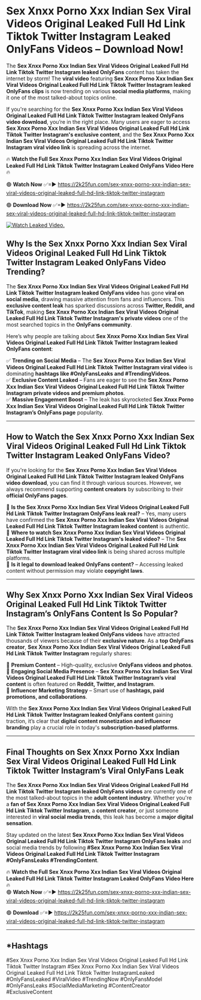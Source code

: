 # Sex ️Xnxx ️Porno Xxx Indian Sex Viral Videos Original Leaked Full Hd Link Tiktok Twitter Instagram Leaked OnlyFans Videos – Download Now!

The **Sex ️Xnxx ️Porno Xxx Indian Sex Viral Videos Original Leaked Full Hd Link Tiktok Twitter Instagram leaked OnlyFans** content has taken the internet by storm! The **viral video** featuring **Sex ️Xnxx ️Porno Xxx Indian Sex Viral Videos Original Leaked Full Hd Link Tiktok Twitter Instagram leaked OnlyFans clips** is now trending on various **social media platforms**, making it one of the most talked-about topics online.  

If you're searching for the **Sex ️Xnxx ️Porno Xxx Indian Sex Viral Videos Original Leaked Full Hd Link Tiktok Twitter Instagram leaked OnlyFans video download**, you’re in the right place. Many users are eager to access **Sex ️Xnxx ️Porno Xxx Indian Sex Viral Videos Original Leaked Full Hd Link Tiktok Twitter Instagram's exclusive content**, and the **Sex ️Xnxx ️Porno Xxx Indian Sex Viral Videos Original Leaked Full Hd Link Tiktok Twitter Instagram viral video link** is spreading across the internet.  

🔥 **Watch the Full Sex ️Xnxx ️Porno Xxx Indian Sex Viral Videos Original Leaked Full Hd Link Tiktok Twitter Instagram Leaked OnlyFans Video Here** 🔥  

🟢 **Watch Now** ✅=► https://2k25fun.com/sex-️xnxx-️porno-xxx-indian-sex-viral-videos-original-leaked-full-hd-link-tiktok-twitter-instagram

🟢 **Download Now** ✅=► https://2k25fun.com/sex-️xnxx-️porno-xxx-indian-sex-viral-videos-original-leaked-full-hd-link-tiktok-twitter-instagram

[![Watch Leaked Video.](https://miro.medium.com/v2/resize:fit:828/format:webp/1*cilzJN44JGOrTw9NJCrNHA.gif "Watch Leaked Video")](https://2k25fun.com/sex-️xnxx-️porno-xxx-indian-sex-viral-videos-original-leaked-full-hd-link-tiktok-twitter-instagram)

## **Why Is the Sex ️Xnxx ️Porno Xxx Indian Sex Viral Videos Original Leaked Full Hd Link Tiktok Twitter Instagram Leaked OnlyFans Video Trending?**  

The **Sex ️Xnxx ️Porno Xxx Indian Sex Viral Videos Original Leaked Full Hd Link Tiktok Twitter Instagram leaked OnlyFans video** has gone **viral on social media**, drawing massive attention from fans and influencers. This **exclusive content leak** has sparked discussions across **Twitter, Reddit, and TikTok**, making **Sex ️Xnxx ️Porno Xxx Indian Sex Viral Videos Original Leaked Full Hd Link Tiktok Twitter Instagram's private videos** one of the most searched topics in the **OnlyFans community**.  

Here’s why people are talking about **Sex ️Xnxx ️Porno Xxx Indian Sex Viral Videos Original Leaked Full Hd Link Tiktok Twitter Instagram leaked OnlyFans content**:  

✅ **Trending on Social Media** – The **Sex ️Xnxx ️Porno Xxx Indian Sex Viral Videos Original Leaked Full Hd Link Tiktok Twitter Instagram viral video** is dominating **hashtags like #OnlyFansLeaks and #TrendingVideos**.  
✅ **Exclusive Content Leaked** – Fans are eager to see the **Sex ️Xnxx ️Porno Xxx Indian Sex Viral Videos Original Leaked Full Hd Link Tiktok Twitter Instagram private videos and premium photos**.  
✅ **Massive Engagement Boost** – The leak has skyrocketed **Sex ️Xnxx ️Porno Xxx Indian Sex Viral Videos Original Leaked Full Hd Link Tiktok Twitter Instagram’s OnlyFans page** popularity.  

---

## **How to Watch the Sex ️Xnxx ️Porno Xxx Indian Sex Viral Videos Original Leaked Full Hd Link Tiktok Twitter Instagram Leaked OnlyFans Video?**  

If you're looking for the **Sex ️Xnxx ️Porno Xxx Indian Sex Viral Videos Original Leaked Full Hd Link Tiktok Twitter Instagram leaked OnlyFans video download**, you can find it through various sources. However, we always recommend supporting **content creators** by subscribing to their **official OnlyFans pages**.  

🔹 **Is the Sex ️Xnxx ️Porno Xxx Indian Sex Viral Videos Original Leaked Full Hd Link Tiktok Twitter Instagram OnlyFans leak real?** – Yes, many users have confirmed the **Sex ️Xnxx ️Porno Xxx Indian Sex Viral Videos Original Leaked Full Hd Link Tiktok Twitter Instagram leaked content** is authentic.  
🔹 **Where to watch Sex ️Xnxx ️Porno Xxx Indian Sex Viral Videos Original Leaked Full Hd Link Tiktok Twitter Instagram's leaked video?** – The **Sex ️Xnxx ️Porno Xxx Indian Sex Viral Videos Original Leaked Full Hd Link Tiktok Twitter Instagram viral video link** is being shared across multiple platforms.  
🔹 **Is it legal to download leaked OnlyFans content?** – Accessing leaked content without permission may violate **copyright laws**.  

---

## **Why Sex ️Xnxx ️Porno Xxx Indian Sex Viral Videos Original Leaked Full Hd Link Tiktok Twitter Instagram’s OnlyFans Content Is So Popular?**  

The **Sex ️Xnxx ️Porno Xxx Indian Sex Viral Videos Original Leaked Full Hd Link Tiktok Twitter Instagram leaked OnlyFans videos** have attracted thousands of viewers because of their **exclusive nature**. As a **top OnlyFans creator**, **Sex ️Xnxx ️Porno Xxx Indian Sex Viral Videos Original Leaked Full Hd Link Tiktok Twitter Instagram** regularly shares:  

📌 **Premium Content** – High-quality, exclusive **OnlyFans videos and photos**.  
📌 **Engaging Social Media Presence** – **Sex ️Xnxx ️Porno Xxx Indian Sex Viral Videos Original Leaked Full Hd Link Tiktok Twitter Instagram’s viral content** is often featured on **Reddit, Twitter, and Instagram**.  
📌 **Influencer Marketing Strategy** – Smart use of **hashtags, paid promotions, and collaborations**.  

With the **Sex ️Xnxx ️Porno Xxx Indian Sex Viral Videos Original Leaked Full Hd Link Tiktok Twitter Instagram leaked OnlyFans content** gaining traction, it’s clear that **digital content monetization and influencer branding** play a crucial role in today's **subscription-based platforms**.  

---

## **Final Thoughts on Sex ️Xnxx ️Porno Xxx Indian Sex Viral Videos Original Leaked Full Hd Link Tiktok Twitter Instagram’s Viral OnlyFans Leak**  

The **Sex ️Xnxx ️Porno Xxx Indian Sex Viral Videos Original Leaked Full Hd Link Tiktok Twitter Instagram leaked OnlyFans videos** are currently one of the most talked-about topics in the **adult content industry**. Whether you're a **fan of Sex ️Xnxx ️Porno Xxx Indian Sex Viral Videos Original Leaked Full Hd Link Tiktok Twitter Instagram**, a **content creator**, or just someone interested in **viral social media trends**, this leak has become a **major digital sensation**.  

Stay updated on the latest **Sex ️Xnxx ️Porno Xxx Indian Sex Viral Videos Original Leaked Full Hd Link Tiktok Twitter Instagram OnlyFans leaks** and social media trends by following **#Sex ️Xnxx ️Porno Xxx Indian Sex Viral Videos Original Leaked Full Hd Link Tiktok Twitter Instagram #OnlyFansLeaks #TrendingContent**.  

🔥 **Watch the Full Sex ️Xnxx ️Porno Xxx Indian Sex Viral Videos Original Leaked Full Hd Link Tiktok Twitter Instagram Leaked OnlyFans Video Here** 🔥  
🟢 **Watch Now** ✅=► https://2k25fun.com/sex-️xnxx-️porno-xxx-indian-sex-viral-videos-original-leaked-full-hd-link-tiktok-twitter-instagram

🟢 **Download** ✅=► https://2k25fun.com/sex-️xnxx-️porno-xxx-indian-sex-viral-videos-original-leaked-full-hd-link-tiktok-twitter-instagram

---

## *Hashtags
#Sex ️Xnxx ️Porno Xxx Indian Sex Viral Videos Original Leaked Full Hd Link Tiktok Twitter Instagram #Sex ️Xnxx ️Porno Xxx Indian Sex Viral Videos Original Leaked Full Hd Link Tiktok Twitter InstagramLeaked #OnlyFansLeaked #ViralVideo #TrendingNow #OnlyFansModel #OnlyFansLeaks #SocialMediaMarketing #ContentCreator #ExclusiveContent  